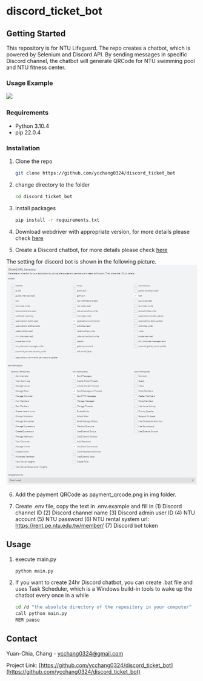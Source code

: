 # discord_ticket_bot

<!-- GETTING STARTED -->
## Getting Started

This repository is for NTU Lifeguard. The repo creates a chatbot, which is powered by Selenium and Discord API. By sending messages in specific Discord channel, the chatbot will generate QRCode for NTU swimming pool and NTU fitness center.

### Usage Example
![](examples/usage.gif)

### Requirements
* Python 3.10.4
* pip 22.0.4

### Installation

1. Clone the repo
   ```sh
   git clone https://github.com/ycchang0324/discord_ticket_bot
   ```

1. change directory to the folder
   ```sh
   cd discord_ticket_bot
   ```

3. install packages
   ```sh
   pip install -r requirements.txt
   ```

4. Download webdriver with appropriate version, for more details please check [here](https://developer.chrome.com/docs/chromedriver?hl=zh-tw)

5. Create a Discord chatbot, for more details please check [here](https://discord.com/developers/docs/intro)

The setting for discord bot is shown in the following picture.
![](examples/bot_setting.png)

6. Add the payment QRCode as payment_qrcode.png in img folder.

7. Create .env file, copy the text in .env.example and fill in 
(1) Discord channel ID 
(2) Discord channel name 
(3) Discord admin user ID
(4) NTU account 
(5) NTU password 
(6) NTU rental system url: https://rent.pe.ntu.edu.tw/member/ 
(7) Discord bot token



<!-- USAGE EXAMPLES -->
## Usage

1. execute main.py
   ```sh
   python main.py
   ```

2. If you want to create 24hr Discord chatbot, you can create .bat file and uses Task Scheduler, which is a Windows build-in tools to wake up the chatbot every once in a while
   ```sh
   cd /d "the absolute directory of the repository in your computer"
   call python main.py
   REM pause
   ```

<!-- CONTACT -->
## Contact

Yuan-Chia, Chang - ycchang0324@gmail.com

Project Link: [https://github.com/ycchang0324/discord_ticket_bot](https://github.com/ycchang0324/discord_ticket_bot)

